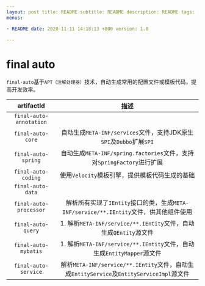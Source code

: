 ```yaml
---
layout: post title: README subtitle: README description: README tags: []
menus:

- README date: 2020-11-11 14:18:13 +800 version: 1.0

---
```


# final auto

`final-auto`基于`APT（注解处理器）`技术，自动生成常用的配置文件或模板代码，提高开发效率。

|       artifactId        |                             描述                             |
| :---------------------: | :----------------------------------------------------------: |
| `final-auto-annotation` |                                                              |
|  `final-auto-core`   | 自动生成`META-INF/services`文件，支持JDK原生`SPI`及`Dubbo`扩展`SPI` |
|   `final-auto-spring`   | 自动生成`META-INF/spring.factories`文件，支持对`SpringFactory`进行扩展 |
|   `final-auto-coding`   |        使用`Velocity`模板引擎，提供模板代码生成的基础        |
|    `final-auto-data`    |  |
| `final-auto-processor` | 解析所有实现了`IEntity`接口的类，生成`META-INF/service/**.IEntity`文件，供其他组件使用 |
|   `final-auto-query`    | 1. 解析`META-INF/service/**.IEntity`文件，自动生成`QEntity`源文件 |
|  `final-auto-mybatis`   | 1. 解析`META-INF/service/**.IEntity`文件，自动生成`EntityMapper`源文件 |
|  `final-auto-service`  | 解析`META-INF/service/**.IEntity`文件，自动生成`EntityService`及`EntityServiceImpl`源文件 |


